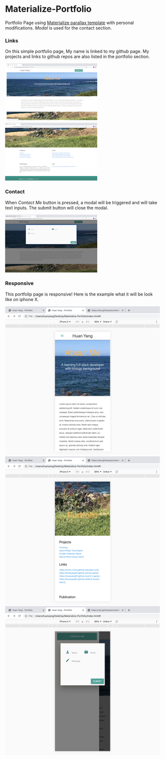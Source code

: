 # Materialize-Portfolio

Portfolio Page using [Materialize parallax template](https://materializecss.com/templates/parallax-template/preview.html) with personal modifications. _Modal_ is used for the contact section.

### Links

On this simple portfolio page, My name is linked to my github page.
My projects and links to github repos are also listed in the portfolio section.

<img src="https://github.com/huanyang51/Materialize-Portfolio/blob/master/repo-assets/screenshot1.png" />

<img src="https://github.com/huanyang51/Materialize-Portfolio/blob/master/repo-assets/screenshot2.png" />

### Contact

When _Contact Me_ button is pressed, a modal will be triggered and will take text inputs. The submit button will close the modal.

<img src="https://github.com/huanyang51/Materialize-Portfolio/blob/master/repo-assets/screenshot3.png" />

### Responsive

This portfolip page is responsive! Here is the example what it will be look like on iphone X.

<img src="https://github.com/huanyang51/Materialize-Portfolio/blob/master/repo-assets/responsive1.png" />

<img src="https://github.com/huanyang51/Materialize-Portfolio/blob/master/repo-assets/responsive2.png" />

<img src="https://github.com/huanyang51/Materialize-Portfolio/blob/master/repo-assets/responsive3.png" />
